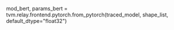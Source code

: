 

<!--
 * @version:
 * @Author:  StevenJokess https://github.com/StevenJokess
 * @Date: 2020-12-08 20:12:54
 * @LastEditors:  StevenJokess https://github.com/StevenJokess
 * @LastEditTime: 2020-12-08 20:13:02
 * @Description:
 * @TODO::
 * @Reference:https://lernapparat.de/transformers-pytorch-tvm/
-->
mod_bert, params_bert = tvm.relay.frontend.pytorch.from_pytorch(traced_model,
                        shape_list, default_dtype="float32")
